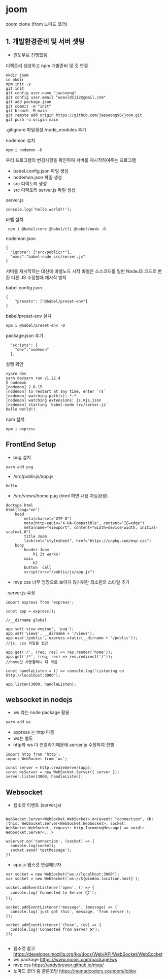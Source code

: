 # joom
zoom clone (from 노마드 코더)

## 1. 개발환경준비 및 서버 셋팅
- 윈도우로 진행했음

디렉토리 생성하고 npm 개발준비 및 깃 연결
```
mkdir joom
cd mkdir
npm init -y
git init
git config user.name "jaeseong"
git config user.email "woavldsj12@gmail.com"
git add package.json
git commit -m "init"
git branch -M main
git remote add origin https://github.com/jaeseong90/joom.git
git push -u origin main
```

.gitignore 파일생성 
/node_modules 추가

nodemon 설치
```
npm i nodemon -D
```
우리 프로그램의 변경사항을 확인하여 서버를 재시작하여주는 프로그램

- babel.config.json 파일 생성
- nodemon.json 파일 생성
- src 디렉토리 생성
- src 디렉토리 server.js 파일 생성

server.js
```
console.log('hello world!!');
```

바벨 설치 
```
 npm i @babel/core @babel/cli @babel/node -D
```

nodemon.json
```
{
  "ignore": ["src/public/*"],
  "exec":"babel-node src/server.js"
}
```
서버를 재시작하는 대신에 바벨노드 시작
바벨은 소스코드를 일반 NodeJS 코드로 변환
다른 JS 수정할때 재시작 방지

babel.config.json
```
{
    "presets": ["@babel/preset-env"]
}
```

babel/preset-env 설치
```
npm i @babel/preset-env -D
```

package.json 추가
```
  "scripts": {
    "dev":"nodemon"
  },
```

실행 확인
```
>yarn dev
yarn devyarn run v1.22.4
$ nodemon
[nodemon] 2.0.15
[nodemon] to restart at any time, enter `rs`
[nodemon] watching path(s): *.*
[nodemon] watching extensions: js,mjs,json
[nodemon] starting `babel-node src/server.js`
hello world!!
```
npm 설치
```
npm i express
```

## FrontEnd Setup
- pug 설치
```
yarn add pug
```

- /src/publicjs/app.js
```
hello
```

- /src/views/home.pug (html 하면 내용 자동완성)
```
doctype html
html(lang="en")
    head
        meta(charset="UTF-8")
        meta(http-equiv="X-UA-Compatible", content="IE=edge")
        meta(name="viewport", content="width=device-width, initial-scale=1.0")
        title Joom
        link(rel="stylesheet", href="https://unpkg.com/mvp.css")
    body 
        header Joom
            h1 It works! 
        main 
            h2 
        button  call  
        script(src="/public/js/app.js") 
```

- mvp css 너무 엉망으로 보이지 않기위한 최소한의 스타일 추가 

-server.js 수정
```
import express from 'express';

const app = express();

//__dirname global

app.set('view engine', 'pug');
app.set('views', __dirname + '/views');
app.use('/public', express.static(__dirname + '/public'));
//js, css 파일들 접근

app.get('/', (req, res) => res.render('home'));
app.get('/*', (req, res) => res.redirect('/'));
//home만 사용할테니 다 막음

const handleListen = () => console.log('Listening on http://localhost:3000');

app.listen(3000, handleListen);
```

## websocket in nodejs
- ws 라는 node package 활용
```
yarn add ws
```
- express 는 http 다룸 
- ws는 별도 
- http와 ws 다 연결하기때문에 server.js 수정하여 진행
```
import http from 'http';
import WebSocket from 'ws';

const server = http.createServer(app);
const wsServer = new WebSocket.Server({ server });
server.listen(3000, handleListen);
```

## Websocket 

- 웹소켓 이벤트 (server.js)
```

WebSocket.Server<WebSocket.WebSocket>.on(event: "connection", cb: (this: WebSocket.Server<WebSocket.WebSocket>, socket: WebSocket.WebSocket, request: http.IncomingMessage) => void): WebSocket.Server<...>

wsServer.on('connection', (socket) => {
  console.log(socket);
  socket.send('testMessage');
})
```


- app.js 웹소켓 연결해보자
```
var socket = new WebSocket("ws://localhost:3000");
var socket = new WebSocket(`ws://${window.location.host}`);

socket.addEventListener('open', () => {
  console.log(`Connected to Server ⭕`);
});

socket.addEventListener('message', (message) => {
  console.log(`just got this`, message, 'from server');
});

socket.addEventListener('close', (ev) => {
  console.log('Connected from Server ❌');
});


```




- 웹소켓 참고 https://developer.mozilla.org/ko/docs/Web/API/WebSocket/WebSocket
- ws package https://www.npmjs.com/package/ws
- mvp css https://andybrewer.github.io/mvp/
- 노마드 코더 줌 클론코딩 https://nomadcoders.co/noom/lobby